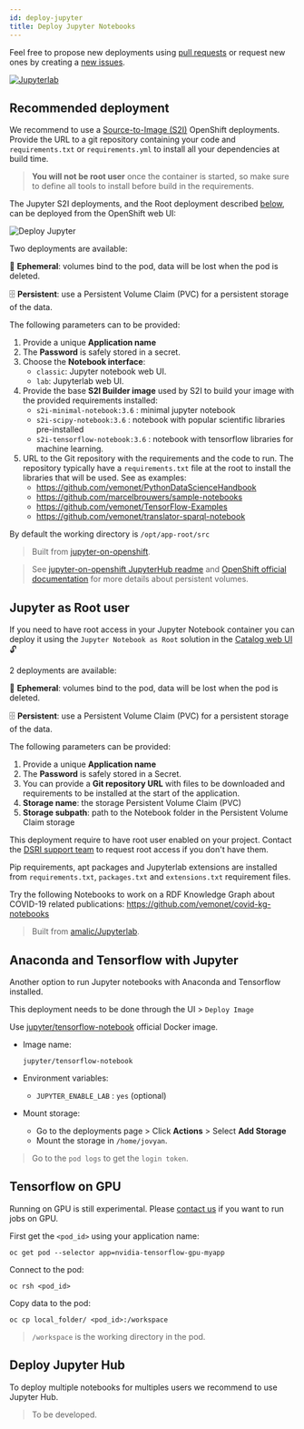 ```yaml
---
id: deploy-jupyter
title: Deploy Jupyter Notebooks
---
```


Feel free to propose new deployments using [pull requests](https://github.com/MaastrichtU-IDS/dsri-documentation/pulls) or request new ones by creating a [new issues](https://github.com/MaastrichtU-IDS/dsri-documentation/issues).

[![Jupyterlab](/dsri-documentation/img/jupyter_logo.png)](https://jupyter.org/)

## Recommended deployment

We recommend to use a [Source-to-Image (S2I)](https://docs.openshift.com/container-platform/3.11/creating_images/s2i.html) OpenShift deployments. Provide the URL to a git repository containing your code and `requirements.txt` or `requirements.yml` to install all your dependencies at build time.

> **You will not be root user** once the container is started, so make sure to define all tools to install before build in the requirements.

The Jupyter S2I deployments, and the Root deployment described [below](/dsri-documentation/docs/deploy-jupyter#jupyter-as-root-user), can be deployed from the OpenShift web UI:

<img src="/dsri-documentation/img/screenshot-deploy-jupyter.png" alt="Deploy Jupyter" style="max-width: 100%; max-height: 100%;" />

Two deployments are available:

🦋 **Ephemeral**: volumes bind to the pod, data will be lost when the pod is deleted.

🗄️ **Persistent**: use a Persistent Volume Claim (PVC) for a persistent storage of the data.

The following parameters can to be provided:

1. Provide a unique **Application name**
2. The **Password** is safely stored in a secret.
3. Choose the **Notebook interface**:
   * `classic`: Jupyter notebook web UI.
   * `lab`: Jupyterlab web UI.
4. Provide the base **S2I Builder image** used by S2I to build your image with the provided requirements installed:
   * `s2i-minimal-notebook:3.6` : minimal jupyter notebook
   * `s2i-scipy-notebook:3.6` : notebook with popular scientific libraries pre-installed
   * `s2i-tensorflow-notebook:3.6` : notebook with tensorflow libraries for machine learning.
5. URL to the Git repository with the requirements and the code to run. The repository typically have a `requirements.txt` file at the root to install the libraries that will be used. See as examples:
   * https://github.com/vemonet/PythonDataScienceHandbook
   * https://github.com/marcelbrouwers/sample-notebooks
   * https://github.com/vemonet/TensorFlow-Examples
   * https://github.com/vemonet/translator-sparql-notebook

By default the working directory is `/opt/app-root/src`

> Built from [jupyter-on-openshift](https://github.com/jupyter-on-openshift/jupyter-notebooks).

> See [jupyter-on-openshift JupyterHub readme](https://github.com/jupyter-on-openshift/jupyterhub-quickstart#allocating-persistent-storage-to-users) and [OpenShift official documentation](https://blog.openshift.com/jupyter-on-openshift-part-4-adding-a-persistent-workspace/) for more details about persistent volumes.

## Jupyter as Root user

If you need to have root access in your Jupyter Notebook container you can deploy it using the `Jupyter Notebook as Root` solution in the [Catalog web UI](https://app.dsri.unimaas.nl:8443/console/catalog) 🔓

2 deployments are available:

🦋 **Ephemeral**: volumes bind to the pod, data will be lost when the pod is deleted.

🗄️ **Persistent**: use a Persistent Volume Claim (PVC) for a persistent storage of the data.

The following parameters can be provided:

1. Provide a unique **Application name**
2. The **Password** is safely stored in a Secret.
3. You can provide a **Git repository URL** with files to be downloaded and requirements to be installed at the start of the application. 
4. **Storage name**: the storage Persistent Volume Claim (PVC)
5. **Storage subpath**: path to the Notebook folder in the Persistent Volume Claim storage

This deployment require to have  root user enabled on your project. Contact the [DSRI support team](mailto:dsri-support-l@maastrichtuniversity.nl) to request root access if you don't have them.

Pip requirements, apt packages and Jupyterlab extensions are installed from `requirements.txt`, `packages.txt` and `extensions.txt` requirement files. 

Try the following Notebooks to work on a RDF Knowledge Graph about COVID-19 related publications: https://github.com/vemonet/covid-kg-notebooks

> Built from [amalic/Jupyterlab](https://github.com/amalic/Jupyterlab).

## Anaconda and Tensorflow with Jupyter

Another option to run Jupyter notebooks with Anaconda and Tensorflow installed.

This deployment needs to be done through the UI > `Deploy Image`

Use [jupyter/tensorflow-notebook](https://hub.docker.com/r/jupyter/tensorflow-notebook) official Docker image.

* Image name:

  ```shell
  jupyter/tensorflow-notebook
  ```
  
* Environment variables:

  * `JUPYTER_ENABLE_LAB` : `yes` (optional)

* Mount storage:

  * Go to the deployments page > Click **Actions** > Select **Add Storage**
  * Mount the storage in `/home/jovyan`.


> Go to the `pod logs` to get the `login token`.

## Tensorflow on GPU

Running on GPU is still experimental. Please [contact us](mailto:dsri-support-l@maastrichtuniversity.nl) if you want to run jobs on GPU.

First get the `<pod_id>` using your application name:

```shell
oc get pod --selector app=nvidia-tensorflow-gpu-myapp
```

Connect to the pod:

```shell
oc rsh <pod_id>
```

Copy data to the pod:

```shell
oc cp local_folder/ <pod_id>:/workspace
```

> `/workspace` is the working directory in the pod.

## Deploy Jupyter Hub

To deploy multiple notebooks for multiples users we recommend to use Jupyter Hub.

> To be developed.
